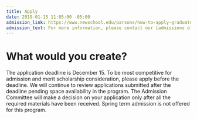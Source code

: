 ```yaml
---
title: Apply
date: 2019-01-15 11:05:00 -05:00
admission_link: https://www.newschool.edu/parsons/how-to-apply-graduate/
admission_text: For more information, please contact our [admissions office](https://www.newschool.edu/request-info/grad/).
---
```


# What would you create?

The application deadline is December 15. To be most competitive for admission and merit scholarship consideration, please apply before the deadline. We will continue to review applications submitted after the deadline pending space availability in the program. The Admission Committee will make a decision on your application only after all the required materials have been received. Spring term admission is not offered for this program.

